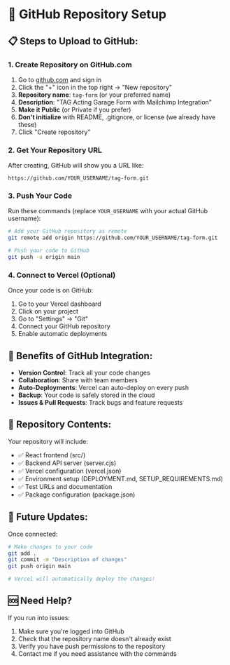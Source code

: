 # 🐙 GitHub Repository Setup

## 📋 **Steps to Upload to GitHub:**

### **1. Create Repository on GitHub.com**
1. Go to [github.com](https://github.com) and sign in
2. Click the "+" icon in the top right → "New repository"
3. **Repository name**: `tag-form` (or your preferred name)
4. **Description**: "TAG Acting Garage Form with Mailchimp Integration"
5. **Make it Public** (or Private if you prefer)
6. **Don't initialize** with README, .gitignore, or license (we already have these)
7. Click "Create repository"

### **2. Get Your Repository URL**
After creating, GitHub will show you a URL like:
```
https://github.com/YOUR_USERNAME/tag-form.git
```

### **3. Push Your Code**
Run these commands (replace `YOUR_USERNAME` with your actual GitHub username):

```bash
# Add your GitHub repository as remote
git remote add origin https://github.com/YOUR_USERNAME/tag-form.git

# Push your code to GitHub
git push -u origin main
```

### **4. Connect to Vercel (Optional)**
Once your code is on GitHub:
1. Go to your Vercel dashboard
2. Click on your project
3. Go to "Settings" → "Git"
4. Connect your GitHub repository
5. Enable automatic deployments

## 🎯 **Benefits of GitHub Integration:**

- **Version Control**: Track all your code changes
- **Collaboration**: Share with team members
- **Auto-Deployments**: Vercel can auto-deploy on every push
- **Backup**: Your code is safely stored in the cloud
- **Issues & Pull Requests**: Track bugs and feature requests

## 📁 **Repository Contents:**

Your repository will include:
- ✅ React frontend (src/)
- ✅ Backend API server (server.cjs)
- ✅ Vercel configuration (vercel.json)
- ✅ Environment setup (DEPLOYMENT.md, SETUP_REQUIREMENTS.md)
- ✅ Test URLs and documentation
- ✅ Package configuration (package.json)

## 🔄 **Future Updates:**

Once connected:
```bash
# Make changes to your code
git add .
git commit -m "Description of changes"
git push origin main

# Vercel will automatically deploy the changes!
```

## 🆘 **Need Help?**

If you run into issues:
1. Make sure you're logged into GitHub
2. Check that the repository name doesn't already exist
3. Verify you have push permissions to the repository
4. Contact me if you need assistance with the commands
